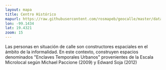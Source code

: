 ```yaml
---
layout: mapa
title: Centro Histórico
mapurl: https://raw.githubusercontent.com/rosmapeb/geocalle/master/data/CHCM600_SCINCE2010Pob_UTM.json
lon: -99.1434
lat: 19.4321
zoom: 15
---
```


Las personas en situación de calle son constructores espaciales en el ámbito de la informalidad. En este contexto, construyen espacios denominados "Enclaves Temporales Urbanos" provenientes de la Escala Microlocal según Michael Paccione (2009) y Edward Soja (2012)
